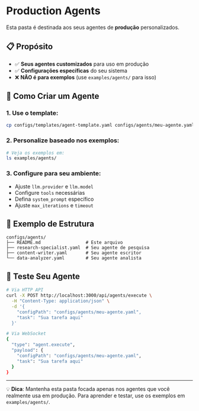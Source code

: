 # Production Agents

Esta pasta é destinada aos seus agentes de **produção** personalizados.

## 📋 Propósito

- ✅ **Seus agentes customizados** para uso em produção
- ✅ **Configurações específicas** do seu sistema
- ❌ **NÃO é para exemplos** (use `examples/agents/` para isso)

## 🚀 Como Criar um Agente

### 1. Use o template:
```bash
cp configs/templates/agent-template.yaml configs/agents/meu-agente.yaml
```

### 2. Personalize baseado nos exemplos:
```bash
# Veja os exemplos em:
ls examples/agents/
```

### 3. Configure para seu ambiente:
- Ajuste `llm.provider` e `llm.model`
- Configure `tools` necessárias
- Defina `system_prompt` específico
- Ajuste `max_iterations` e `timeout`

## 📁 Exemplo de Estrutura

```
configs/agents/
├── README.md                 # Este arquivo
├── research-specialist.yaml  # Seu agente de pesquisa
├── content-writer.yaml       # Seu agente escritor
└── data-analyzer.yaml        # Seu agente analista
```

## 🔧 Teste Seu Agente

```bash
# Via HTTP API
curl -X POST http://localhost:3000/api/agents/execute \
  -H "Content-Type: application/json" \
  -d '{
    "configPath": "configs/agents/meu-agente.yaml",
    "task": "Sua tarefa aqui"
  }'

# Via WebSocket
{
  "type": "agent.execute",
  "payload": {
    "configPath": "configs/agents/meu-agente.yaml",
    "task": "Sua tarefa aqui"
  }
}
```

---

💡 **Dica**: Mantenha esta pasta focada apenas nos agentes que você realmente usa em produção. Para aprender e testar, use os exemplos em `examples/agents/`.